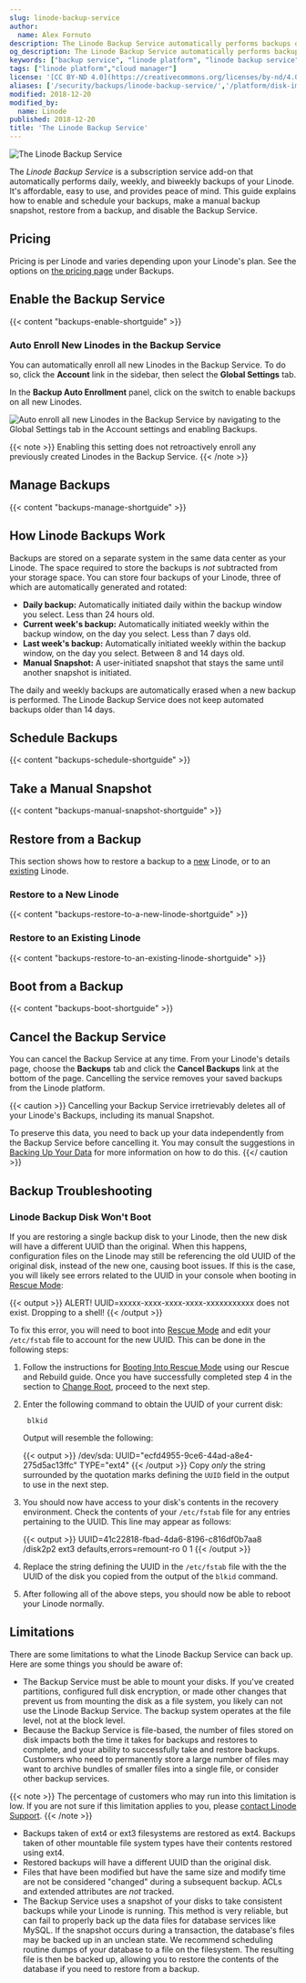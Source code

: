 ```yaml
---
slug: linode-backup-service
author:
  name: Alex Fornuto
description: The Linode Backup Service automatically performs backups of your Linode. We''ll explain everything you need to know about using it.
og_description: The Linode Backup Service automatically performs backups of your Linode. We''ll explain everything you need to know about using it.
keywords: ["backup service", "linode platform", "linode backup service", "enable a backup", "manage a backup", "schedule a backup", "disable a backup", "restore from a backup", "boot from a backup"]
tags: ["linode platform","cloud manager"]
license: '[CC BY-ND 4.0](https://creativecommons.org/licenses/by-nd/4.0)'
aliases: ['/security/backups/linode-backup-service/','/platform/disk-images/linode-backup-service-classic-manager/','/platform/backup-service/','/platform/linode-backup-service/','/platform/disk-images/linode-backup-service/','/platform/disk-images/linode-backup-service-new-manager/','/backup-service/']
modified: 2018-12-20
modified_by:
  name: Linode
published: 2018-12-20
title: 'The Linode Backup Service'
---
```


![The Linode Backup Service](The_Linode_Backup_Service_smg.jpg)

The *Linode Backup Service* is a subscription service add-on that automatically performs daily, weekly, and biweekly backups of your Linode. It's affordable, easy to use, and provides peace of mind. This guide explains how to enable and schedule your backups, make a manual backup snapshot, restore from a backup, and disable the Backup Service.

## Pricing

Pricing is per Linode and varies depending upon your Linode's plan. See the options on [the pricing page](https://www.linode.com/pricing/#row--storage) under Backups.

## Enable the Backup Service

{{< content "backups-enable-shortguide" >}}

### Auto Enroll New Linodes in the Backup Service

You can automatically enroll all new Linodes in the Backup Service. To do so, click the **Account** link in the sidebar, then select the **Global Settings** tab.

In the **Backup Auto Enrollment** panel, click on the switch to enable backups on all new Linodes.

![Auto enroll all new Linodes in the Backup Service by navigating to the Global Settings tab in the Account settings and enabling Backups.](backups-auto-enroll.png)

{{< note >}}
Enabling this setting does not retroactively enroll any previously created Linodes in the Backup Service.
{{< /note >}}

## Manage Backups

{{< content "backups-manage-shortguide" >}}

## How Linode Backups Work

Backups are stored on a separate system in the same data center as your Linode. The space required to store the backups is *not* subtracted from your storage space. You can store four backups of your Linode, three of which are automatically generated and rotated:

-   **Daily backup:** Automatically initiated daily within the backup window you select. Less than 24 hours old.
-   **Current week's backup:** Automatically initiated weekly within the backup window, on the day you select. Less than 7 days old.
-   **Last week's backup:** Automatically initiated weekly within the backup window, on the day you select. Between 8 and 14 days old.
-   **Manual Snapshot:** A user-initiated snapshot that stays the same until another snapshot is initiated.

The daily and weekly backups are automatically erased when a new backup is performed. The Linode Backup Service does not keep automated backups older than 14 days.

## Schedule Backups

{{< content "backups-schedule-shortguide" >}}

## Take a Manual Snapshot

{{< content "backups-manual-snapshot-shortguide" >}}

## Restore from a Backup

This section shows how to restore a backup to a [new](/docs/guides/linode-backup-service/#restore-to-a-new-linode) Linode, or to an [existing](/docs/guides/linode-backup-service/#restore-to-an-existing-linode) Linode.

### Restore to a New Linode

{{< content "backups-restore-to-a-new-linode-shortguide" >}}

### Restore to an Existing Linode

{{< content "backups-restore-to-an-existing-linode-shortguide" >}}

## Boot from a Backup

{{< content "backups-boot-shortguide" >}}

## Cancel the Backup Service

You can cancel the Backup Service at any time. From your Linode's details page, choose the **Backups** tab and click the **Cancel Backups** link at the bottom of the page. Cancelling the service removes your saved backups from the Linode platform.

{{< caution >}}
Cancelling your Backup Service irretrievably deletes all of your Linode's Backups, including its manual Snapshot.

To preserve this data, you need to back up your data independently from the Backup Service before cancelling it. You may consult the suggestions in [Backing Up Your Data](/docs/guides/backing-up-your-data/) for more information on how to do this.
{{</ caution >}}

## Backup Troubleshooting

### Linode Backup Disk Won't Boot

If you are restoring a single backup disk to your Linode, then the new disk will have a different UUID than the original. When this happens, configuration files on the Linode may still be referencing the old UUID of the original disk, instead of the new one, causing boot issues. If this is the case, you will likely see errors related to the UUID in your console when booting in [Rescue Mode](https://www.linode.com/docs/guides/rescue-and-rebuild/#booting-into-rescue-mode):

{{< output >}}
    ALERT!  UUID=xxxxx-xxxx-xxxx-xxxx-xxxxxxxxxxx does not exist.  Dropping to a shell!
{{< /output >}}

To fix this error, you will need to boot into [Rescue Mode](https://www.linode.com/docs/guides/rescue-and-rebuild/#booting-into-rescue-mode) and edit your `/etc/fstab` file to account for the new UUID. This can be done in the following steps:

1. Follow the instructions for [Booting Into Rescue Mode](https://www.linode.com/docs/guides/rescue-and-rebuild/#booting-into-rescue-mode) using our Rescue and Rebuild guide. Once you have successfully completed step 4 in the section to [Change Root](https://www.linode.com/docs/guides/rescue-and-rebuild/#change-root), proceed to the next step.

1. Enter the following command to obtain the UUID of your current disk:

        blkid

    Output will resemble the following:

    {{< output >}}
    /dev/sda: UUID="ecfd4955-9ce6-44ad-a8e4-275d5ac13ffc" TYPE="ext4"
  {{< /output >}}
    Copy _only_ the string surrounded by the quotation marks defining the `UUID` field in the output to use in the next step.

1. You should now have access to your disk's contents in the recovery environment. Check the contents of your `/etc/fstab` file for any entries pertaining to the UUID. This line may appear as follows:

    {{< output >}}
    UUID=41c22818-fbad-4da6-8196-c816df0b7aa8  /disk2p2      ext3    defaults,errors=remount-ro 0       1
  {{< /output >}}

1. Replace the string defining the UUID in the `/etc/fstab` file with the the UUID of the disk you copied from the output of the `blkid` command.

1. After following all of the above steps, you should now be able to reboot your Linode normally.

## Limitations

There are some limitations to what the Linode Backup Service can back up. Here are some things you should be aware of:

-   The Backup Service must be able to mount your disks. If you've created partitions, configured full disk encryption, or made other changes that prevent us from mounting the disk as a file system, you likely can not use the Linode Backup Service. The backup system operates at the file level, not at the block level.
-    Because the Backup Service is file-based, the number of files stored on disk impacts both the time it takes for backups and restores to complete, and your ability to successfully take and restore backups. Customers who need to permanently store a large number of files may want to archive bundles of smaller files into a single file, or consider other backup services.

{{< note >}}
The percentage of customers who may run into this limitation is low. If you are not sure if this limitation applies to you, please [contact Linode Support](/docs/guides/support/#contacting-linode-support).
{{< /note >}}

-   Backups taken of ext4 or ext3 filesystems are restored as ext4. Backups taken of other mountable file system types have their contents restored using ext4.
-   Restored backups will have a different UUID than the original disk.
-   Files that have been modified but have the same size and modify time are not be considered "changed" during a subsequent backup. ACLs and extended attributes are *not* tracked.
-   The Backup Service uses a snapshot of your disks to take consistent backups while your Linode is running. This method is very reliable, but can fail to properly back up the data files for database services like MySQL. If the snapshot occurs during a transaction, the database's files may be backed up in an unclean state. We recommend scheduling routine dumps of your database to a file on the filesystem. The resulting file is then be backed up, allowing you to restore the contents of the database if you need to restore from a backup.
